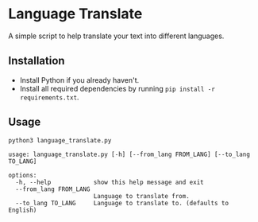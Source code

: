 # Language Translate

A simple script to help translate your text into different languages. 

## Installation
- Install Python if you already haven't.
- Install all required dependencies by running ``pip install -r requirements.txt``.

## Usage
```bash
python3 language_translate.py
```

```
usage: language_translate.py [-h] [--from_lang FROM_LANG] [--to_lang TO_LANG]

options:
  -h, --help            show this help message and exit
  --from_lang FROM_LANG
                        Language to translate from.
  --to_lang TO_LANG     Language to translate to. (defaults to English)
```
